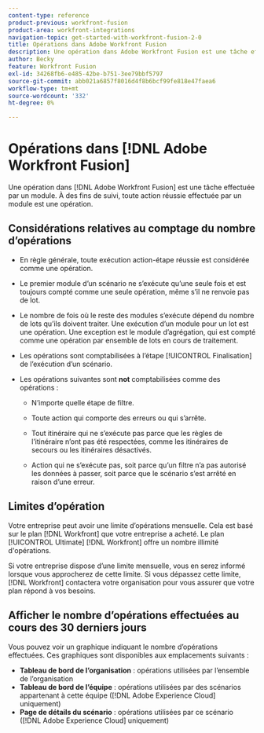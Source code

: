 ```yaml
---
content-type: reference
product-previous: workfront-fusion
product-area: workfront-integrations
navigation-topic: get-started-with-workfront-fusion-2-0
title: Opérations dans Adobe Workfront Fusion
description: Une opération dans Adobe Workfront Fusion est une tâche effectuée par un module. À des fins de suivi, toute action réussie effectuée par un module est une opération.
author: Becky
feature: Workfront Fusion
exl-id: 34268fb6-e485-42be-b751-3ee79bbf5797
source-git-commit: abb021a6857f8016d4f8b6bcf99fe818e47faea6
workflow-type: tm+mt
source-wordcount: '332'
ht-degree: 0%

---
```


# Opérations dans [!DNL Adobe Workfront Fusion]

Une opération dans [!DNL Adobe Workfront Fusion] est une tâche effectuée par un module. À des fins de suivi, toute action réussie effectuée par un module est une opération.

## Considérations relatives au comptage du nombre d’opérations

* En règle générale, toute exécution action-étape réussie est considérée comme une opération.

* Le premier module d’un scénario ne s’exécute qu’une seule fois et est toujours compté comme une seule opération, même s’il ne renvoie pas de lot.

* Le nombre de fois où le reste des modules s’exécute dépend du nombre de lots qu’ils doivent traiter.  Une exécution d’un module pour un lot est une opération. Une exception est le module d’agrégation, qui est compté comme une opération par ensemble de lots en cours de traitement.

* Les opérations sont comptabilisées à l’étape [!UICONTROL Finalisation] de l’exécution d’un scénario.

* Les opérations suivantes sont **not** comptabilisées comme des opérations :

   * N’importe quelle étape de filtre.

   * Toute action qui comporte des erreurs ou qui s’arrête.

   * Tout itinéraire qui ne s’exécute pas parce que les règles de l’itinéraire n’ont pas été respectées, comme les itinéraires de secours ou les itinéraires désactivés.

   * Action qui ne s’exécute pas, soit parce qu’un filtre n’a pas autorisé les données à passer, soit parce que le scénario s’est arrêté en raison d’une erreur.

## Limites d’opération

Votre entreprise peut avoir une limite d’opérations mensuelle. Cela est basé sur le plan [!DNL Workfront] que votre entreprise a acheté. Le plan [!UICONTROL Ultimate] [!DNL Workfront] offre un nombre illimité d&#39;opérations.

Si votre entreprise dispose d’une limite mensuelle, vous en serez informé lorsque vous approcherez de cette limite. Si vous dépassez cette limite, [!DNL Workfront] contactera votre organisation pour vous assurer que votre plan répond à vos besoins.

## Afficher le nombre d’opérations effectuées au cours des 30 derniers jours

Vous pouvez voir un graphique indiquant le nombre d’opérations effectuées. Ces graphiques sont disponibles aux emplacements suivants :

* **Tableau de bord de l’organisation** : opérations utilisées par l’ensemble de l’organisation
* **Tableau de bord de l’équipe** : opérations utilisées par des scénarios appartenant à cette équipe ([!DNL Adobe Experience Cloud] uniquement)
* **Page de détails du scénario** : opérations utilisées par ce scénario ([!DNL Adobe Experience Cloud] uniquement)
